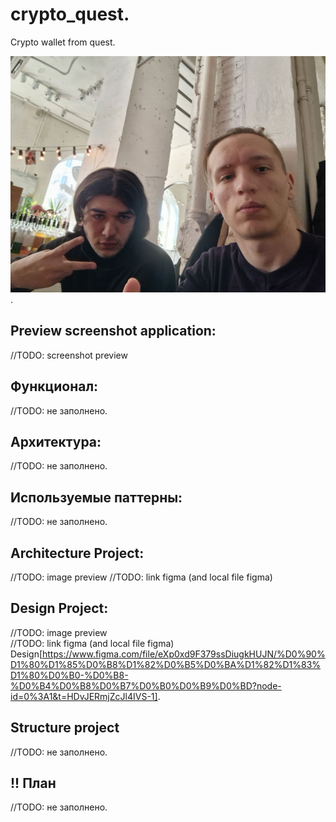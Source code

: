 # crypto_quest. 
Crypto wallet from quest. 


![alt text](https://github.com/Taverz/crypto_quest/blob/main/photo_developer.jpeg). 


## Preview screenshot application:
//TODO: screenshot preview
 
 ## Функционал:  
 //TODO: не заполнено. 
 ## Архитектура:  
 //TODO: не заполнено. 
 ## Используемые паттерны:  
 //TODO: не заполнено. 
 
 ## Architecture Project:  
 //TODO: image preview
 //TODO: link figma (and local file figma)
 
 ## Design Project:  
 //TODO: image preview  
 //TODO: link figma (and local file figma)  
 Design[https://www.figma.com/file/eXp0xd9F379ssDiugkHUJN/%D0%90%D1%80%D1%85%D0%B8%D1%82%D0%B5%D0%BA%D1%82%D1%83%D1%80%D0%B0-%D0%B8-%D0%B4%D0%B8%D0%B7%D0%B0%D0%B9%D0%BD?node-id=0%3A1&t=HDvJERmjZcJl4IVS-1]. 
 
 ## Structure project 
 //TODO: не заполнено.  
 
 ## !! План  
 //TODO: не заполнено.  
 
 
